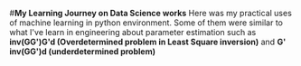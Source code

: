 #**My Learning Journey on Data Science works**
Here was my practical uses of machine learning in python environment. Some of them were similar to what I've learn in engineering about parameter estimation such as **inv(GG')G'd (Overdetermined problem in Least Square inversion)** and **G' inv(GG')d (underdetermined problem)**
